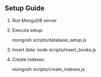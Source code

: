 ## Setup Guide
1. Run MongoDB server
2. Execute setup:
   
   mongosh scripts/database_setup.js
3. Insert data:
    node scripts/insert_books.js
4. Create indexes:

    mongosh scripts/create_indexes.js